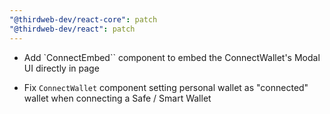 ```yaml
---
"@thirdweb-dev/react-core": patch
"@thirdweb-dev/react": patch
---
```


- Add `ConnectEmbed`` component to embed the ConnectWallet's Modal UI directly in page

- Fix `ConnectWallet` component setting personal wallet as "connected" wallet when connecting a Safe / Smart Wallet
